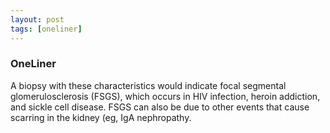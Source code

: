 ```yaml
---
layout: post
tags: [oneliner]
---
```



### OneLiner

A biopsy with these characteristics would indicate focal segmental glomerulosclerosis (FSGS), which occurs in HIV infection, heroin addiction, and sickle cell disease. FSGS can also be due to other events that cause scarring in the kidney (eg, IgA nephropathy.
